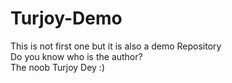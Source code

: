 # Turjoy-Demo
This is not first one but it is also a demo Repository <br>
Do you know who is the author? <br>
The noob Turjoy Dey :)
